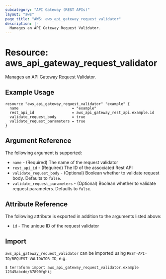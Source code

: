 ```yaml
---
subcategory: "API Gateway (REST APIs)"
layout: "aws"
page_title: "AWS: aws_api_gateway_request_validator"
description: |-
  Manages an API Gateway Request Validator.
---
```


# Resource: aws_api_gateway_request_validator

Manages an API Gateway Request Validator.

## Example Usage

```hcl
resource "aws_api_gateway_request_validator" "example" {
  name                        = "example"
  rest_api_id                 = aws_api_gateway_rest_api.example.id
  validate_request_body       = true
  validate_request_parameters = true
}
```

## Argument Reference

The following argument is supported:

* `name` - (Required) The name of the request validator
* `rest_api_id` - (Required) The ID of the associated Rest API
* `validate_request_body` - (Optional) Boolean whether to validate request body. Defaults to `false`.
* `validate_request_parameters` - (Optional) Boolean whether to validate request parameters. Defaults to `false`.

## Attribute Reference

The following attribute is exported in addition to the arguments listed above:

* `id` - The unique ID of the request validator

## Import

`aws_api_gateway_request_validator` can be imported using `REST-API-ID/REQUEST-VALIDATOR-ID`, e.g.

```
$ terraform import aws_api_gateway_request_validator.example 12345abcde/67890fghij
```
